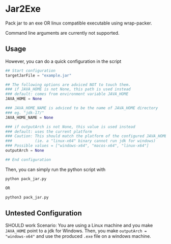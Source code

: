 # Jar2Exe
Pack jar to an exe OR linux compatible executable using wrap-packer.

Command line arguments are currently not supported.

## Usage
However, you can do a quick configuration in the script
```py
## Start configuration
targetJarFile = "example.jar"

## The following options are adviced NOT to touch them.
### if JAVA_HOME is not None, this path is used instead
### default: comes from environment variable JAVA_HOME
JAVA_HOME = None

### JAVA_HOME_NAME is adviced to be the name of JAVA_HOME directory
### eg. "jdk-17/"
JAVA_HOME_NAME = None

### if outputArch is not None, this value is used instead
### default: uses the current platform
### Caution: This should match the platform of the configured JAVA_HOME
###          (ie. a "linux-x64" binary cannot run jdk for windows)
### Possible values = ["windows-x64", "macos-x64", "linux-x64"]
outputArch = None

## End configuration
```

Then, you can simply run the python script with
```sh
python pack_jar.py

OR

python3 pack_jar.py
```

## Untested Configuration
SHOULD work Scenario: You are using a Linux machine and you make `JAVA_HOME` point to a jdk for Windows. Then, you make `outputArch = "windows-x64"` and use the produced `.exe` file on a windows machine.